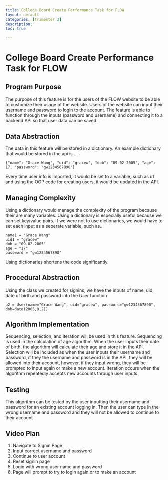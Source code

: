 ```yaml
---
title: College Board Create Performance Task for FLOW
layout: default
categories: [trimester 2]
description: 
toc: true

---
```


# College Board Create Performance Task for FLOW

## Program Purpose

The purpose of this feature is for the users of the FLOW website to be able to customize their usage of the website. Users of the website can input their username and password to login to the account. The feature is able to function through the inputs (password and username) and connecting it to a backend API so that user data can be saved. 

## Data Abstraction 

The data in this feature will be stored in a dictionary.
An example dictionary that would be stored in the api is ...

`{"name": "Grace Wang", "uid": "gracew", "dob": "09-02-2005", "age": 17, "password": "gw1234567890"}`

Every time user info is imported, it would be set to a variable, such as u1 and using the OOP code for creating users, it would be updated in the API.


## Managing Complexity

Using a dictionary would manage the complexity of the program because their are many variables. Using a dictionary is especially useful because we can set key/value pairs. If we were not to use dictionaries, we would have to set each input as a seperate variable, such as..

```
name1 = "Grace Wang"
uid1 = "gracew"
dob = "09-02-2005"
age = "17"
password = "gw1234567890"
```

Using dictionaries shortens the code significantly.

## Procedural Abstraction

Using the class we created for signins, we have the inputs of name, uid, date of birth and password into the *User* function

`u2 = User(name="Grace Wang", uid="gracew", password="gw1234567890", dob=date(2005,9,2))`



## Algorithm Implementation

Sequencing, selection, and iteration will be used in this feature. Sequencing is used in the calculation of age algorithm. When the user inputs their date of birth, the algorithm will calculate their age and store it in the API. Selection will be included as when the user inputs their username and password, if they the username and password is in the API, they will be allowed into their account, however, if they input wrong, they will be prompted to input again or make a new account. Iteration occurs when the algorithm repeatedly accepts new accounts through user inputs.

## Testing

This algorithm can be tested by the user inputting their username and password for an existing account logging in. Then the user can type in the wrong username and password and they will not be allowed to continue to their account


## Video Plan

1. Navigate to Signin Page
2. Input correct username and password
3. Continue to user account
4. Reset signin page
5. Login with wrong user name and password
6. Page will prompt to try to login again or to make an account